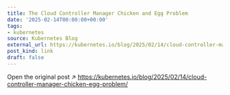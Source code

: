 ```yaml
---
title: The Cloud Controller Manager Chicken and Egg Problem
date: '2025-02-14T00:00:00+00:00'
tags:
- kubernetes
source: Kubernetes Blog
external_url: https://kubernetes.io/blog/2025/02/14/cloud-controller-manager-chicken-egg-problem/
post_kind: link
draft: false
---
```

Open the original post ↗ https://kubernetes.io/blog/2025/02/14/cloud-controller-manager-chicken-egg-problem/
